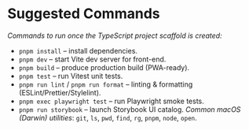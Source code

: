 # Suggested Commands
_Commands to run once the TypeScript project scaffold is created:_
- `pnpm install` – install dependencies.
- `pnpm dev` – start Vite dev server for front-end.
- `pnpm build` – produce production build (PWA-ready).
- `pnpm test` – run Vitest unit tests.
- `pnpm run lint` / `pnpm run format` – linting & formatting (ESLint/Prettier/Stylelint).
- `pnpm exec playwright test` – run Playwright smoke tests.
- `pnpm run storybook` – launch Storybook UI catalog.
_Common macOS (Darwin) utilities_: `git`, `ls`, `pwd`, `find`, `rg`, `pnpm`, `node`, `open`.
